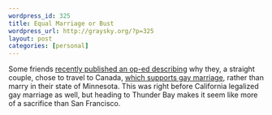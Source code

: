 ```yaml
--- 
wordpress_id: 325
title: Equal Marriage or Bust
wordpress_url: http://graysky.org/?p=325
layout: post
categories: [personal]
---
```

Some friends <a href=" http://www.startribune.com/opinion/commentary/19189879.html?location_refer=Editorials">recently published an op-ed describing</a> why they, a straight couple, chose to travel to Canada, <a href="http://en.wikipedia.org/wiki/Same-sex_marriage_in_Canada">which supports gay marriage</a>, rather than marry in their state of Minnesota. This was right before California legalized gay marriage as well, but heading to Thunder Bay makes it seem like more of a sacrifice than San Francisco.  
